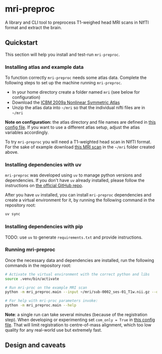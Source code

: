 # mri-preproc

A library and CLI tool to preprocess T1-weighed head MRI scans 
in NIfTI format and extract the brain.

## Quickstart

This section will help you install and test-run `mri-preproc`.

### Installing atlas and example data

To function correctly `mri-preproc` needs some atlas data.
Complete the following steps to set up the machine running `mri-preproc`.

- In your home directory create a folder named `mri` (see below for configuration)
- Download the [ICBM 2009a Nonlinear Symmetric Atlas](http://www.bic.mni.mcgill.ca/~vfonov/icbm/2009/mni_icbm152_nlin_sym_09a_nifti.zip)
- Unzip the atlas data into `~/mri` so that the individual nifti files are in `~/mri` 

__Note on configuration:__ the atlas directory and file names are defined in [this config file](mri_preproc/brain_extract/config.py).
If you want to use a different atlas setup, adjust the atlas variables accordingly.

To try `mri-preproc` you will need a T1-weighted head scan in NIfTI format.
For the sake of example download [this MRI scan](https://s3.amazonaws.com/openneuro.org/ds000247/sub-0002/ses-01/anat/sub-0002_ses-01_T1w.nii.gz?versionId=71.XAnuxtjw6ITyFLSPZeH_lAayTeyvq)
in the `~/mri` folder created above.

### Installing dependencies with uv

`mri-preproc` was developed using `uv` to manage python versions and dependencies.
If you don't have `uv` already installed, please follow the instructions on
[the official GitHub repo](https://github.com/astral-sh/uv).

After you have `uv` installed, you can install `mri-preproc` dependencies and
create a virtual environment for it, by running the following command in the
repository root:

```bash
uv sync
```

### Installing dependencies with pip

TODO: use `uv` to generate `requirements.txt` and provide instructions.

### Running mri-preproc

Once the necessary data and dependencies are installed, run the following
commands in the repository root:

```bash
# Activate the virtual environment with the correct python and libs 
source .venv/bin/activate

# Run mri-proc on the example MRI scan 
python -m mri_preproc.main --input ~/mri/sub-0002_ses-01_T1w.nii.gz --output ~/mri/output.nii.gz --sigma 2

# For help with mri-proc parameters invoke:
python -m mri_preproc.main --help
```

__Note__: a single run can take several minutes (because of the registration
step). When developing or experimenting set `com_only = True` in [this config file](mri_preproc/brain_extract/config.py).
That will limit registration to centre-of-mass alignment, which too low quality for any real-world use
but extremely fast.

## Design and caveats



